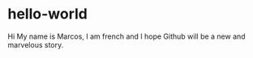 # hello-world

Hi
My name is Marcos, I am french and I hope Github will be a new and marvelous story.
